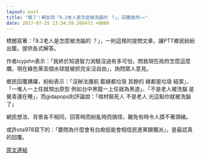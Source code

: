 ```yaml
---
layout: post
title: "瘋了！網友問「9.2老人是怎麼被洗腦的 ？」，回覆居然⋯⋯"
date: 2017-07-25 13:34:59.266472 +0800
---
```


標題寫著：「9.2老人是怎麼被洗腦的 ？」，一則這樣的提問文章，讓PTT鄉民紛紛出籠，提供各式解答。

作者icyjohn表示：「我終於知道智力測驗沒過有多可怕，問我現在政府怎麼這麼爛，現在綠色黨丟個水球就被抓完全沒自由」，詢問眾人意見。

鄉民回覆踴躍，紛紛表示：「沒辦法護航 藍綠都垃圾 其餘的 綠都是垃圾 結案」、「一堆人一上任就現出原型 例如台中黑龍一上任就為黑道」、「不是老人被洗腦 是覺青還在睡」，而gidapops則評論說：「棺材裝死人 不是老人 光這點你就被洗腦了」

網民想法、背景各不相同，回答時而紛亂時而搞怪，難免有時令人摸不著頭緒。

或許ota978寫下的：「要問為什麼會有白痴低能會相信民進黨跟獨派」，是最認真的回覆。

<a href = "https://www.ptt.cc/bbs/Gossiping/M.1500936594.A.F38.html">原文連結</a>

